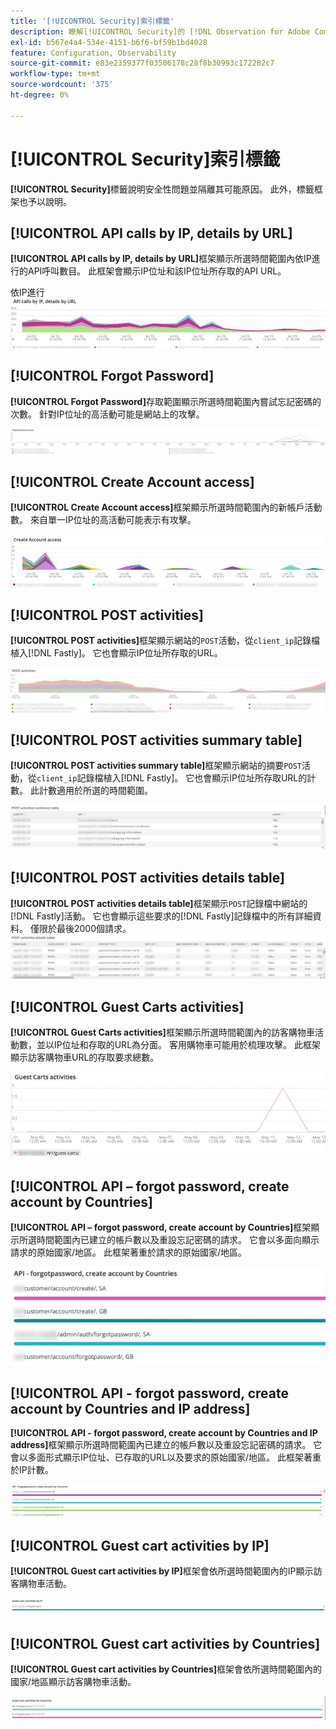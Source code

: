 ```yaml
---
title: '[!UICONTROL Security]索引標籤'
description: 瞭解[!UICONTROL Security]的 [!DNL Observation for Adobe Commerce]標籤。
exl-id: b567e4a4-534e-4151-b6f6-bf59b1bd4028
feature: Configuration, Observability
source-git-commit: e83e2359377f03506178c28f8b30993c172282c7
workflow-type: tm+mt
source-wordcount: '375'
ht-degree: 0%

---
```


# [!UICONTROL Security]索引標籤

**[!UICONTROL Security]**&#x200B;標籤說明安全性問題並隔離其可能原因。 此外，標籤框架也予以說明。

## [!UICONTROL API calls by IP, details by URL]

**[!UICONTROL API calls by IP, details by URL]**&#x200B;框架顯示所選時間範圍內依IP進行的API呼叫數目。 此框架會顯示IP位址和該IP位址所存取的API URL。

依IP進行![API呼叫](../../assets/tools/observation-for-adobe-commerce/calls-by-ip.jpg)

## [!UICONTROL Forgot Password]

**[!UICONTROL Forgot Password]**&#x200B;存取範圍顯示所選時間範圍內嘗試忘記密碼的次數。 針對IP位址的高活動可能是網站上的攻擊。

![忘記密碼](../../assets/tools/observation-for-adobe-commerce/forgot-password.jpg)

## [!UICONTROL Create Account access]

**[!UICONTROL Create Account access]**&#x200B;框架顯示所選時間範圍內的新帳戶活動數。 來自單一IP位址的高活動可能表示有攻擊。

![create-account-access](../../assets/tools/observation-for-adobe-commerce/create-account-access.png)

## [!UICONTROL POST activities]

**[!UICONTROL POST activities]**&#x200B;框架顯示網站的`POST`活動，從`client_ip`記錄檔植入[!DNL Fastly]。 它也會顯示IP位址所存取的URL。

![張貼活動](../../assets/tools/observation-for-adobe-commerce/POST-activities.jpg)

## [!UICONTROL POST activities summary table]

**[!UICONTROL POST activities summary table]**&#x200B;框架顯示網站的摘要`POST`活動，從`client_ip`記錄檔植入[!DNL Fastly]。 它也會顯示IP位址所存取URL的計數。 此計數適用於所選的時間範圍。

![POST-activities-summary](../../assets/tools/observation-for-adobe-commerce/POST-activities-summary.jpg)

## [!UICONTROL POST activities details table]

**[!UICONTROL POST activities details table]**&#x200B;框架顯示`POST`記錄檔中網站的[!DNL Fastly]活動。 它也會顯示這些要求的[!DNL Fastly]記錄檔中的所有詳細資料。 僅限於最後2000個請求。
![POST-activities-details](../../assets/tools/observation-for-adobe-commerce/POST-activities-details.jpg)

## [!UICONTROL Guest Carts activities]

**[!UICONTROL Guest Carts activities]**&#x200B;框架顯示所選時間範圍內的訪客購物車活動數，並以IP位址和存取的URL為分面。 客用購物車可能用於梳理攻擊。 此框架顯示訪客購物車URL的存取要求總數。

![客體購物車活動](../../assets/tools/observation-for-adobe-commerce/guest-carts-activities.jpg)

## [!UICONTROL API – forgot password, create account by Countries]

**[!UICONTROL API – forgot password, create account by Countries]**&#x200B;框架顯示所選時間範圍內已建立的帳戶數以及重設忘記密碼的請求。 它會以多面向顯示請求的原始國家/地區。 此框架著重於請求的原始國家/地區。

![api-forgot-countries](../../assets/tools/observation-for-adobe-commerce/api-forgot-countries.jpg)

## [!UICONTROL API - forgot password, create account by Countries and IP address]

**[!UICONTROL API - forgot password, create account by Countries and IP address]**&#x200B;框架顯示所選時間範圍內已建立的帳戶數以及重設忘記密碼的請求。 它會以多面形式顯示IP位址、已存取的URL以及要求的原始國家/地區。 此框架著重於IP計數。

![api-forgot-countries-ip](../../assets/tools/observation-for-adobe-commerce/api-forgot-countries-ip.png)

## [!UICONTROL Guest cart activities by IP]

**[!UICONTROL Guest cart activities by IP]**&#x200B;框架會依所選時間範圍內的IP顯示訪客購物車活動。

![guest-cart-ip](../../assets/tools/observation-for-adobe-commerce/guest-cart-ip.png)

## [!UICONTROL Guest cart activities by Countries]

**[!UICONTROL Guest cart activities by Countries]**&#x200B;框架會依所選時間範圍內的國家/地區顯示訪客購物車活動。

![guest-cart-country](../../assets/tools/observation-for-adobe-commerce/guest-cart-country.png)
